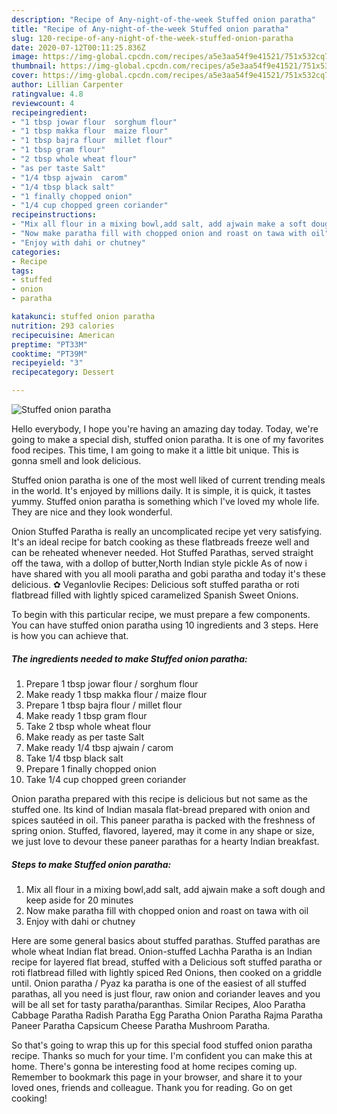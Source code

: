 ```yaml
---
description: "Recipe of Any-night-of-the-week Stuffed onion paratha"
title: "Recipe of Any-night-of-the-week Stuffed onion paratha"
slug: 120-recipe-of-any-night-of-the-week-stuffed-onion-paratha
date: 2020-07-12T00:11:25.836Z
image: https://img-global.cpcdn.com/recipes/a5e3aa54f9e41521/751x532cq70/stuffed-onion-paratha-recipe-main-photo.jpg
thumbnail: https://img-global.cpcdn.com/recipes/a5e3aa54f9e41521/751x532cq70/stuffed-onion-paratha-recipe-main-photo.jpg
cover: https://img-global.cpcdn.com/recipes/a5e3aa54f9e41521/751x532cq70/stuffed-onion-paratha-recipe-main-photo.jpg
author: Lillian Carpenter
ratingvalue: 4.8
reviewcount: 4
recipeingredient:
- "1 tbsp jowar flour  sorghum flour"
- "1 tbsp makka flour  maize flour"
- "1 tbsp bajra flour  millet flour"
- "1 tbsp gram flour"
- "2 tbsp whole wheat flour"
- "as per taste Salt"
- "1/4 tbsp ajwain  carom"
- "1/4 tbsp black salt"
- "1 finally chopped onion"
- "1/4 cup chopped green coriander"
recipeinstructions:
- "Mix all flour in a mixing bowl,add salt, add ajwain make a soft dough and keep aside for 20 minutes"
- "Now make paratha fill with chopped onion and roast on tawa with oil"
- "Enjoy with dahi or chutney"
categories:
- Recipe
tags:
- stuffed
- onion
- paratha

katakunci: stuffed onion paratha 
nutrition: 293 calories
recipecuisine: American
preptime: "PT33M"
cooktime: "PT39M"
recipeyield: "3"
recipecategory: Dessert

---
```



![Stuffed onion paratha](https://img-global.cpcdn.com/recipes/a5e3aa54f9e41521/751x532cq70/stuffed-onion-paratha-recipe-main-photo.jpg)

Hello everybody, I hope you're having an amazing day today. Today, we're going to make a special dish, stuffed onion paratha. It is one of my favorites food recipes. This time, I am going to make it a little bit unique. This is gonna smell and look delicious.

Stuffed onion paratha is one of the most well liked of current trending meals in the world. It's enjoyed by millions daily. It is simple, it is quick, it tastes yummy. Stuffed onion paratha is something which I've loved my whole life. They are nice and they look wonderful.

Onion Stuffed Paratha is really an uncomplicated recipe yet very satisfying. It&#39;s an ideal recipe for batch cooking as these flatbreads freeze well and can be reheated whenever needed. Hot Stuffed Parathas, served straight off the tawa, with a dollop of butter,North Indian style pickle As of now i have shared with you all mooli paratha and gobi paratha and today it&#39;s these delicious. ✿ Veganlovlie Recipes: Delicious soft stuffed paratha or roti flatbread filled with lightly spiced caramelized Spanish Sweet Onions.


To begin with this particular recipe, we must prepare a few components. You can have stuffed onion paratha using 10 ingredients and 3 steps. Here is how you can achieve that.

##### The ingredients needed to make Stuffed onion paratha:

1. Prepare 1 tbsp jowar flour / sorghum flour
1. Make ready 1 tbsp makka flour / maize flour
1. Prepare 1 tbsp bajra flour / millet flour
1. Make ready 1 tbsp gram flour
1. Take 2 tbsp whole wheat flour
1. Make ready as per taste Salt
1. Make ready 1/4 tbsp ajwain / carom
1. Take 1/4 tbsp black salt
1. Prepare 1 finally chopped onion
1. Take 1/4 cup chopped green coriander


Onion paratha prepared with this recipe is delicious but not same as the stuffed one. Its kind of Indian masala flat-bread prepared with onion and spices sautéed in oil. This paneer paratha is packed with the freshness of spring onion. Stuffed, flavored, layered, may it come in any shape or size, we just love to devour these paneer parathas for a hearty Indian breakfast. 

##### Steps to make Stuffed onion paratha:

1. Mix all flour in a mixing bowl,add salt, add ajwain make a soft dough and keep aside for 20 minutes
1. Now make paratha fill with chopped onion and roast on tawa with oil
1. Enjoy with dahi or chutney


Here are some general basics about stuffed parathas. Stuffed parathas are whole wheat Indian flat bread. Onion-stuffed Lachha Paratha is an Indian recipe for layered flat bread, stuffed with a Delicious soft stuffed paratha or roti flatbread filled with lightly spiced Red Onions, then cooked on a griddle until. Onion paratha / Pyaz ka paratha is one of the easiest of all stuffed parathas, all you need is just flour, raw onion and coriander leaves and you will be all set for tasty paratha/paranthas. Similar Recipes, Aloo Paratha Cabbage Paratha Radish Paratha Egg Paratha Onion Paratha Rajma Paratha Paneer Paratha Capsicum Cheese Paratha Mushroom Paratha. 

So that's going to wrap this up for this special food stuffed onion paratha recipe. Thanks so much for your time. I'm confident you can make this at home. There's gonna be interesting food at home recipes coming up. Remember to bookmark this page in your browser, and share it to your loved ones, friends and colleague. Thank you for reading. Go on get cooking!
